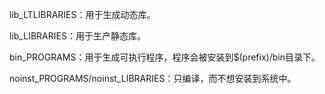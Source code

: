 
lib_LTLIBRARIES：用于生成动态库。

lib_LIBRARIES：用于生产静态库。

bin_PROGRAMS：用于生成可执行程序，程序会被安装到$(prefix)/bin目录下。

noinst_PROGRAMS/noinst_LIBRARIES：只编译，而不想安装到系统中。
